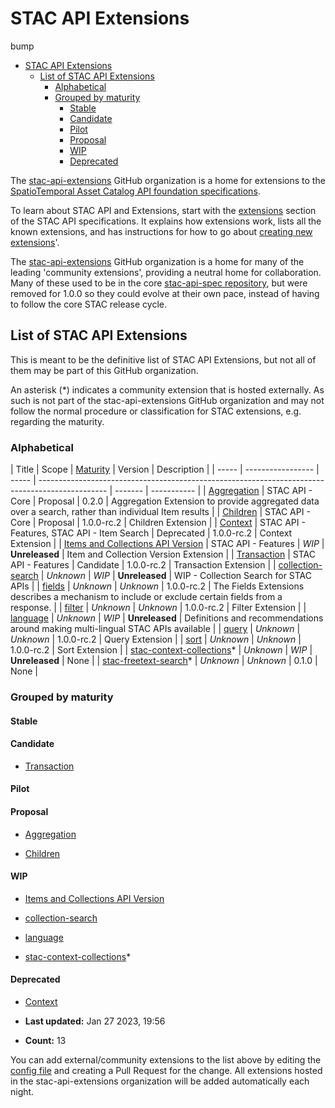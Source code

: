 # STAC API Extensions

bump

- [STAC API Extensions](#stac-api-extensions)
  - [List of STAC API Extensions](#list-of-stac-api-extensions)
    - [Alphabetical](#alphabetical)
    - [Grouped by maturity](#grouped-by-maturity)
      - [Stable](#stable)
      - [Candidate](#candidate)
      - [Pilot](#pilot)
      - [Proposal](#proposal)
      - [WIP](#wip)
      - [Deprecated](#deprecated)

The [stac-api-extensions](https://github.com/stac-api-extensions/) GitHub organization is a home for extensions to the
[SpatioTemporal Asset Catalog API foundation specifications](https://github.com/radiantearth/stac-api-spec).

To learn about STAC API and Extensions, start with the [extensions](https://github.com/radiantearth/stac-api-spec/tree/main/extensions.md)
section of the STAC API specifications. It explains how extensions work, lists all the known extensions, and has
instructions for how to go about [creating new extensions](https://github.com/radiantearth/stac-api-spec/blob/main/extensions.md#creating-new-extensions)'.

The [stac-api-extensions](https://github.com/stac-api-extensions/) GitHub organization is a home for many of the leading 'community extensions',
providing a neutral home for collaboration. Many of these used to be in the core
[stac-api-spec repository](https://github.com/radiantearth/stac-api-spec), but were removed for 1.0.0 so they could evolve at their
own pace, instead of having to follow the core STAC release cycle.

## List of STAC API Extensions

This is meant to be the definitive list of STAC API Extensions, but not all of them may be part of this GitHub organization.

An asterisk (*) indicates a community extension that is hosted externally.
As such is not part of the stac-api-extensions GitHub organization and may not follow the normal procedure or classification for STAC extensions, e.g. regarding the maturity.

### Alphabetical

| Title | Scope | [Maturity](https://github.com/radiantearth/stac-api-spec/tree/master/extensions#extension-maturity) | Version | Description |
| ----- | ----------------- | ----- | ----------------------------------------------------------------------------------------------- | ------- | ----------- |
| [Aggregation](https://github.com/stac-api-extensions/aggregation) | STAC API - Core | Proposal | 0.2.0 | Aggregation Extension to provide aggregated data over a search, rather than individual Item results |
| [Children](https://github.com/stac-api-extensions/children) | STAC API - Core | Proposal | 1.0.0-rc.2 | Children Extension |
| [Context](https://github.com/stac-api-extensions/context) | STAC API - Features, STAC API - Item Search | Deprecated | 1.0.0-rc.2 | Context Extension |
| [Items and Collections API Version](https://github.com/stac-api-extensions/version) | STAC API - Features | *WIP* | **Unreleased** | Item and Collection Version Extension |
| [Transaction](https://github.com/stac-api-extensions/transaction) | STAC API - Features | Candidate | 1.0.0-rc.2 | Transaction Extension |
| [collection-search](https://github.com/stac-api-extensions/collection-search) | *Unknown* | *WIP* | **Unreleased** | WIP - Collection Search for STAC APIs |
| [fields](https://github.com/stac-api-extensions/fields) | *Unknown* | *Unknown* | 1.0.0-rc.2 | The Fields Extensions describes a mechanism to include or exclude certain fields from a response. |
| [filter](https://github.com/stac-api-extensions/filter) | *Unknown* | *Unknown* | 1.0.0-rc.2 | Filter Extension |
| [language](https://github.com/stac-api-extensions/language) | *Unknown* | *WIP* | **Unreleased** | Definitions and recommendations around making multi-lingual STAC APIs available |
| [query](https://github.com/stac-api-extensions/query) | *Unknown* | *Unknown* | 1.0.0-rc.2 | Query Extension |
| [sort](https://github.com/stac-api-extensions/sort) | *Unknown* | *Unknown* | 1.0.0-rc.2 | Sort Extension |
| [stac-context-collections](https://github.com/cedadev/stac-context-collections)* | *Unknown* | *WIP* | **Unreleased** | None |
| [stac-freetext-search](https://github.com/cedadev/stac-freetext-search)* | *Unknown* | *Unknown* | 0.1.0 | None |

### Grouped by maturity


#### Stable


#### Candidate

* [Transaction](https://github.com/stac-api-extensions/transaction)


#### Pilot


#### Proposal

* [Aggregation](https://github.com/stac-api-extensions/aggregation)

* [Children](https://github.com/stac-api-extensions/children)


#### WIP

* [Items and Collections API Version](https://github.com/stac-api-extensions/version)

* [collection-search](https://github.com/stac-api-extensions/collection-search)

* [language](https://github.com/stac-api-extensions/language)

* [stac-context-collections](https://github.com/cedadev/stac-context-collections)*


#### Deprecated

* [Context](https://github.com/stac-api-extensions/context)



* **Last updated:** Jan 27 2023, 19:56 
* **Count:** 13

You can add external/community extensions to the list above by editing the [config file](https://github.com/stac-api-extensions/stac-api-extensions.github.io/edit/main/python/config.py)
and creating a Pull Request for the change. All extensions hosted in the stac-api-extensions organization will be added automatically each night.